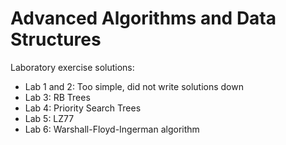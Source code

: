 # Advanced Algorithms and Data Structures

Laboratory exercise solutions:
- Lab 1 and 2: Too simple, did not write solutions down
- Lab 3: RB Trees
- Lab 4: Priority Search Trees
- Lab 5: LZ77
- Lab 6: Warshall-Floyd-Ingerman algorithm